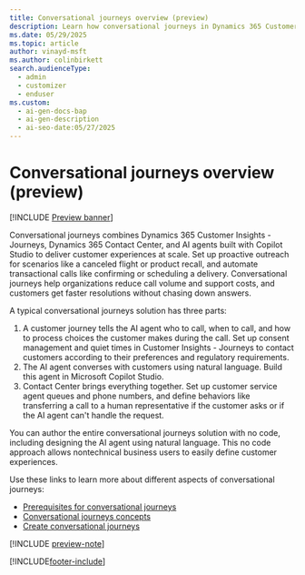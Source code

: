 ```yaml
---
title: Conversational journeys overview (preview)
description: Learn how conversational journeys in Dynamics 365 Customer Insights combines AI agents and Contact Center to deliver seamless, automated customer interactions.
ms.date: 05/29/2025
ms.topic: article
author: vinayd-msft
ms.author: colinbirkett
search.audienceType:
  - admin
  - customizer
  - enduser
ms.custom:
  - ai-gen-docs-bap
  - ai-gen-description
  - ai-seo-date:05/27/2025
---
```


# Conversational journeys overview (preview)

[!INCLUDE [Preview banner](~/../shared-content/shared/preview-includes/preview-banner.md)]

Conversational journeys combines Dynamics 365 Customer Insights - Journeys, Dynamics 365 Contact Center, and AI agents built with Copilot Studio to deliver customer experiences at scale. Set up proactive outreach for scenarios like a canceled flight or product recall, and automate transactional calls like confirming or scheduling a delivery. Conversational journeys help organizations reduce call volume and support costs, and customers get faster resolutions without chasing down answers.

A typical conversational journeys solution has three parts:

1. A customer journey tells the AI agent who to call, when to call, and how to process choices the customer makes during the call. Set up consent management and quiet times in Customer Insights - Journeys to contact customers according to their preferences and regulatory requirements.
1. The AI agent converses with customers using natural language. Build this agent in Microsoft Copilot Studio.
1. Contact Center brings everything together. Set up customer service agent queues and phone numbers, and define behaviors like transferring a call to a human representative if the customer asks or if the AI agent can't handle the request.

You can author the entire conversational journeys solution with no code, including designing the AI agent using natural language. This no code approach allows nontechnical business users to easily define customer experiences.

Use these links to learn more about different aspects of conversational journeys:

- [Prerequisites for conversational journeys](conversational-journeys-prerequisites.md)
- [Conversational journeys concepts](proactive-engagement-concepts.md)
- [Create conversational journeys](proactive-engagement-how-to.md)

[!INCLUDE [preview-note](~/../shared-content/shared/preview-includes/preview-note.md)]

[!INCLUDE[footer-include](./includes/footer-banner.md)]